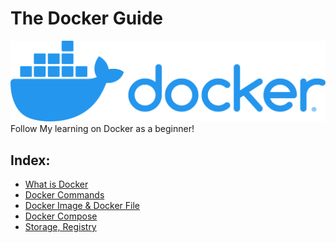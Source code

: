 # The Docker Guide
![image](https://github.com/Ayushmanglani/Docker/blob/master/docker.png)
Follow My learning on Docker as a beginner!

## Index:
 - [What is Docker](https://github.com/Ayushmanglani/Docker/tree/master/Introduction)
 - [Docker Commands](https://github.com/Ayushmanglani/Docker/tree/master/DockerCommands)
 - [Docker Image & Docker File](https://github.com/Ayushmanglani/Docker/tree/master/DockerImages)
 - [Docker Compose]()
 - [Storage, Registry]()

